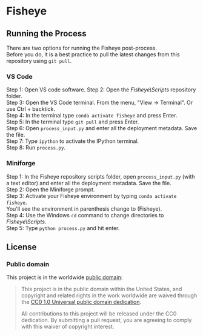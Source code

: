 # Fisheye

## Running the Process
There are two options for running the Fisheye post-process. <br>
Before you do, it is a best practice to pull the latest changes from this repository using `git pull`.

### VS Code
Step 1: Open VS code software.
Step 2: Open the *Fisheye\Scripts* repository folder. <br> 
Step 3: Open the VS Code terminal. From the menu, "View → Terminal". Or use Ctrl + backtick. <br>
Step 4: In the terminal type `conda activate fisheye` and press Enter. <br>
Step 5: In the terminal type `git pull` and press Enter. <br>
Step 6: Open `process_input.py` and enter all the deployment metadata. Save the file. <br>
Step 7: Type `ipython` to activate the IPython terminal. <br>
Step 8: Run `process.py`. <br>

### Miniforge
Step 1: In the Fisheye repository scripts folder, open `process_input.py` (with a text editor) and enter all the deployment metadata. Save the file. <br>
Step 2: Open the Miniforge prompt. <br>
Step 3: Activate your Fisheye environment by typing `conda activate fisheye`. <br>
You'll see the environment in parenthesis change to (Fisheye). <br>
Step 4: Use the Windows `cd` command to change directories to *Fisheye\Scripts*. <br>
Step 5: Type `python process.py` and hit enter. <br>

## License

### Public domain

This project is in the worldwide [public domain](LICENSE.md):

> This project is in the public domain within the United States,
> and copyright and related rights in the work worldwide are waived through the
> [CC0 1.0 Universal public domain dedication](https://creativecommons.org/publicdomain/zero/1.0/).
>
> All contributions to this project will be released under the CC0 dedication.
> By submitting a pull request, you are agreeing to comply with this waiver of copyright interest.
